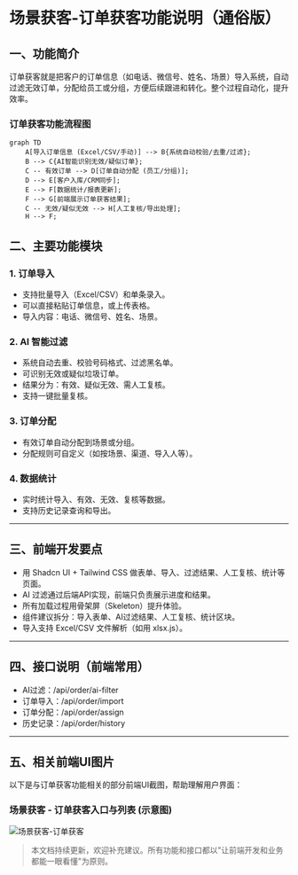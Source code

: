 # 场景获客-订单获客功能说明（通俗版）

## 一、功能简介
订单获客就是把客户的订单信息（如电话、微信号、姓名、场景）导入系统，自动过滤无效订单，分配给员工或分组，方便后续跟进和转化。整个过程自动化，提升效率。

### 订单获客功能流程图

```mermaid
graph TD
    A[导入订单信息 (Excel/CSV/手动)] --> B{系统自动校验/去重/过滤};
    B --> C{AI智能识别无效/疑似订单};
    C -- 有效订单 --> D[订单自动分配 (员工/分组)];
    D --> E[客户入库/CRM同步];
    E --> F[数据统计/报表更新];
    F --> G[前端展示订单获客结果];
    C -- 无效/疑似无效 --> H[人工复核/导出处理];
    H --> F;
```

## 二、主要功能模块

### 1. 订单导入
- 支持批量导入（Excel/CSV）和单条录入。
- 可以直接粘贴订单信息，或上传表格。
- 导入内容：电话、微信号、姓名、场景。

### 2. AI 智能过滤
- 系统自动去重、校验号码格式、过滤黑名单。
- 可识别无效或疑似垃圾订单。
- 结果分为：有效、疑似无效、需人工复核。
- 支持一键批量复核。

### 3. 订单分配
- 有效订单自动分配到场景或分组。
- 分配规则可自定义（如按场景、渠道、导入人等）。

### 4. 数据统计
- 实时统计导入、有效、无效、复核等数据。
- 支持历史记录查询和导出。

---

## 三、前端开发要点
- 用 Shadcn UI + Tailwind CSS 做表单、导入、过滤结果、人工复核、统计等页面。
- AI 过滤通过后端API实现，前端只负责展示进度和结果。
- 所有加载过程用骨架屏（Skeleton）提升体验。
- 组件建议拆分：导入表单、AI过滤结果、人工复核、统计区块。
- 导入支持 Excel/CSV 文件解析（如用 xlsx.js）。

---

## 四、接口说明（前端常用）
- AI过滤：/api/order/ai-filter
- 订单导入：/api/order/import
- 订单分配：/api/order/assign
- 历史记录：/api/order/history

---

## 五、相关前端UI图片

以下是与订单获客功能相关的部分前端UI截图，帮助理解用户界面：

### 场景获客 - 订单获客入口与列表 (示意图)

![场景获客-订单获客](../4、前端/UI/场景获客-订单获客.png)

> 本文档持续更新，欢迎补充建议。所有功能和接口都以"让前端开发和业务都能一眼看懂"为原则。 